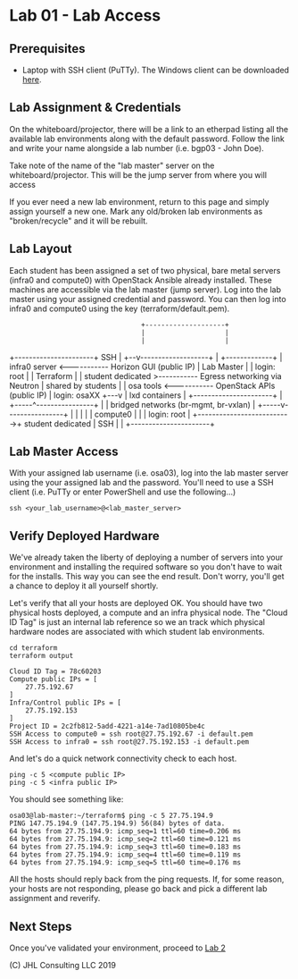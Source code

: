 # Lab 01 - Lab Access

## Prerequisites

* Laptop with SSH client (PuTTy). The Windows client can be downloaded [here](https://www.chiark.greenend.org.uk/~sgtatham/putty/latest.html).

## Lab Assignment & Credentials

On the whiteboard/projector, there will be a link to an etherpad listing all the available lab environments along with the default password. Follow the link and write your name alongside a lab number (i.e. bgp03 - John Doe).

Take note of the name of the "lab master" server on the whiteboard/projector. This will be the jump server from where you will access 

If you ever need a new lab environment, return to this page and simply assign yourself a new one. Mark any old/broken lab environments as "broken/recycle" and it will be rebuilt.

## Lab Layout

Each student has been assigned a set of two physical, bare metal servers (infra0 and compute0) with OpenStack Ansible already installed. These machines are accessible via the lab master (jump server). Log into the lab master using your assigned credential and password. You can then log into infra0 and compute0 using the key (terraform/default.pem).

                                     +--------------------+
                                     |                    |
                                     |                    |
+----------------------+   SSH       |                 +--v-------------------+
|                      +-------------+                 | infra0 server        <----------- Horizon GUI (public IP)
| Lab Master           |                               | login: root          |
| Terraform            |                               | student dedicated    >----------- Egress networking via Neutron
| shared by students   |                               | osa tools            <----------- OpenStack APIs (public IP)
| login: osaXX         +---v                           | lxd containers       |
+----------------------+   |                           +-----^----------------+
                           |                                 | bridged networks (br-mgmt, br-vxlan)
                           |                           +-----v----------------+
                           |                           |                      |
                           |                           | compute0             |
                           |                           | login: root          |
                           +-------------------------->+ student dedicated    |
                                    SSH                |                      |
                                                       +----------------------+
                                                       
                                                       
## Lab Master Access

With your assigned lab username (i.e. osa03), log into the lab master server using the your assigned lab and the password. You'll need to use a SSH client (i.e. PuTTy or enter PowerShell and use the following...)

```
ssh <your_lab_username>@<lab_master_server>
```

## Verify Deployed Hardware

We've already taken the liberty of deploying a number of servers into your environment and installing the required software so you don't have to wait for the installs.
This way you can see the end result. Don't worry, you'll get a chance to deploy it all yourself shortly.

Let's verify that all your hosts are deployed OK. You should have two physical hosts deployed, a compute and an infra physical node. The "Cloud ID Tag" is just an internal lab reference so we an track which physical hardware nodes are associated with which student lab environments.

```
cd terraform
terraform output
```

```
Cloud ID Tag = 78c60203
Compute public IPs = [
    27.75.192.67
]
Infra/Control public IPs = [
    27.75.192.153
]
Project ID = 2c2fb812-5add-4221-a14e-7ad10805be4c
SSH Access to compute0 = ssh root@27.75.192.67 -i default.pem
SSH Access to infra0 = ssh root@27.75.192.153 -i default.pem

```

And let's do a quick network connectivity check to each host.

```
ping -c 5 <compute public IP>
ping -c 5 <infra public IP>
```

You should see something like:
```
osa03@lab-master:~/terraform$ ping -c 5 27.75.194.9
PING 147.75.194.9 (147.75.194.9) 56(84) bytes of data.
64 bytes from 27.75.194.9: icmp_seq=1 ttl=60 time=0.206 ms
64 bytes from 27.75.194.9: icmp_seq=2 ttl=60 time=0.121 ms
64 bytes from 27.75.194.9: icmp_seq=3 ttl=60 time=0.183 ms
64 bytes from 27.75.194.9: icmp_seq=4 ttl=60 time=0.119 ms
64 bytes from 27.75.194.9: icmp_seq=5 ttl=60 time=0.176 ms
```

All the hosts should reply back from the ping requests. If, for some reason, your hosts are not responding, please go back and pick a different lab assignment and reverify.

## Next Steps

Once you've validated your environment, proceed to [Lab 2](Lab02.md)

(C) JHL Consulting LLC 2019
